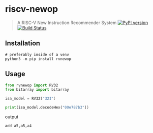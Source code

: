 # riscv-newop
> A RISC-V New Instruction Recommender System
[![PyPI version](https://badge.fury.io/py/rvnewop.svg)](https://badge.fury.io/py/rvnewop)
[![Build Status](https://travis-ci.com/riscv-newop/riscv-newop.svg?branch=master)](https://travis-ci.com/riscv-newop/riscv-newop)

## Installation
```commandline
# preferably inside of a venv
python3 -m pip install rvnewop
```

## Usage
```Python
from rvnewop import RV32
from bitarray import bitarray

isa_model = RV32("32I")

print(isa_model.decodeHex("00e787b3"))
```
output
```commandline
add a5,a5,a4
```
